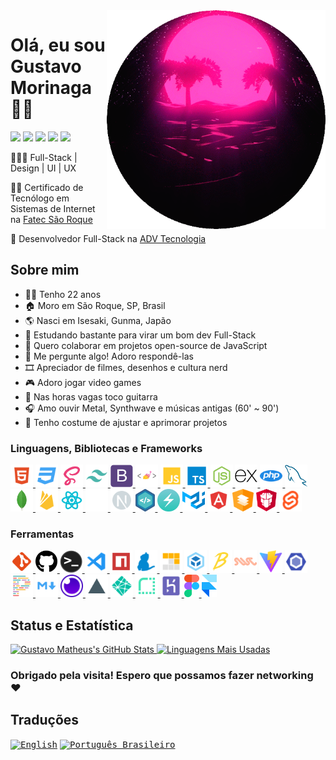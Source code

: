 <!-- markdownlint-disable MD014 -->
<!-- markdownlint-disable MD026 -->
<!-- markdownlint-disable MD033 -->
<!-- markdownlint-disable MD041 -->

<img align="right" width="350" height="350" src="../img/synth-circle.webp">

# Olá, eu sou Gustavo Morinaga 🤟🏼

[<img src="https://img.shields.io/badge/💻_ver_portfólio-100F10.svg?style=for-the-badge&logoColor=white">](https://gustavomorinaga.dev)
[<img src="https://img.shields.io/badge/linkedin-%230077B5.svg?&style=for-the-badge&logo=linkedin&logoColor=white" />](https://www.linkedin.com/in/gustavomorinaga)
[<img src="https://img.shields.io/badge/instagram-%23E4405F.svg?&style=for-the-badge&logo=instagram&logoColor=white">](https://www.instagram.com/gustavomorinaga)
[<img src="https://img.shields.io/badge/facebook-%231877F2.svg?&style=for-the-badge&logo=facebook&logoColor=white">](https://www.facebook.com/gustavomorinaga)
[<img src="https://img.shields.io/badge/Gmail-D14836?style=for-the-badge&logo=gmail&logoColor=white">](mailto:me@gustavomorinaga.dev)

👨🏻‍💻 Full-Stack | Design | UI | UX

👨‍🎓 Certificado de Tecnólogo em Sistemas de Internet na [Fatec São Roque](https://www.fatecsaoroque.edu.br)

💼 Desenvolvedor Full-Stack na [ADV Tecnologia](https://www.advtecnologia.com.br)

## Sobre mim

- 🧑🏻 Tenho 22 anos
- 🏠 Moro em São Roque, SP, Brasil
- 🌎 Nasci em Isesaki, Gunma, Japão
- 🌱 Estudando bastante para virar um bom dev Full-Stack
- 👯 Quero colaborar em projetos open-source de JavaScript
- 💬 Me pergunte algo! Adoro respondê-las
- 🎞️ Apreciador de filmes, desenhos e cultura nerd
- 🎮 Adoro jogar video games
- 🎸 Nas horas vagas toco guitarra
- 🎧 Amo ouvir Metal, Synthwave e músicas antigas (60' ~ 90')
- 💎 Tenho costume de ajustar e aprimorar projetos

### Linguagens, Bibliotecas e Frameworks

<div>
 <a href="https://developer.mozilla.org/pt-BR/docs/Web/HTML">
  <img height="36" title="HTML" src="../icons/html.svg">
 </a>
 <a href="https://developer.mozilla.org/pt-BR/docs/Web/CSS">
  <img height="36" title="CSS" src="../icons/css.svg">
 </a>
 <a href="https://sass-lang.com">
  <img height="36" title="Sass" src="../icons/sass.svg">
 </a>
 <a href="https://tailwindcss.com">
  <img height="36" title="Tailwind CSS" src="../icons/tailwindcss.svg">
 </a>
 <a href="https://getbootstrap.com">
  <img height="36" title="Bootstrap" src="../icons/bootstrap-plain.svg">
 </a>
 <a href="https://styled-components.com">
  <img height="36" title="styled-components" src="../icons/styled-components.png">
 </a>
 <a href="https://developer.mozilla.org/pt-BR/docs/Web/JavaScript">
  <img height="36" title="JavaScript" src="../icons/javascript.svg">
 </a>
 <a href="https://www.typescriptlang.org">
  <img height="36" title="TypeScript" src="../icons/typescript.svg">
 </a>
 <a href="https://nodejs.org">
  <img height="36" title="Node.js" src="../icons/nodejs.svg">
 </a>
 <a href="https://expressjs.com">
  <img height="36" title="Express" src="../icons/express-original.svg">
 </a>
 <a href="https://www.php.net">
  <img height="36" title="PHP" src="../icons/php.svg">
 </a>
 <a href="https://www.mysql.com">
  <img height="36" title="MySQL" src="../icons/mysql-original.svg">
 </a>
 <a href="https://www.mongodb.com">
  <img height="36" title="MongoDB" src="../icons/mongodb-original.svg">
 </a>
 <a href="https://firebase.google.com">
  <img height="36" title="Firebase" src="../icons/firebase.svg">
 </a>
 <a href="https://reactjs.org">
  <img height="36" title="React" src="../icons/react.svg">
 </a>
 <a href="https://expo.io">
  <img height="36" title="Expo" src="../icons/expo.png">
 </a>
 <a href="https://nextjs.org">
  <img height="36" title="Next.js" src="../icons/next.svg">
 </a>
 <a href="https://nativebase.io">
  <img height="36" title="NativeBase" src="../icons/native-base.svg">
 </a>
 <a href="https://chakra-ui.com">
  <img height="36" title="Chakra-UI" src="../icons/chakra-ui.svg">
 </a>
 <a href="https://mui.com">
  <img height="36" title="Material UI" src="../icons/mui.svg">
 </a>
 <a href="https://angular.io">
  <img height="36" title="Angular" src="../icons/angular.svg">
 </a>
 <a href="https://material.angular.io">
  <img height="36" title="Angular Material" src="../icons/angular-material.svg">
 </a>
 <a href="https://www.primefaces.org/primeng">
  <img height="36" title="PrimeNG" src="../icons/primeng.svg">
 </a>
 <a href="https://kit.svelte.dev">
  <img height="36" title="SvelteKit" src="../icons/svelte.svg">
 </a>
</div>

### Ferramentas

<div>
 <a href="https://git-scm.com">
   <img height="36" title="Git" src="../icons/git.svg">
 </a>
 <a href="https://github.com">
   <img height="36" title="GitHub" src="../icons/github.svg">
 </a>
 <a href="https://docs.microsoft.com/pt-br/windows/terminal">
  <img height="36" title="Terminal" src="../icons/terminal.png">
 </a>
 <a href="https://code.visualstudio.com">
   <img height="36" title="Visual Studio Code" src="../icons/vscode.svg">
 </a>
 <a href="https://www.npmjs.com">
   <img height="36" title="npm" src="../icons/npm.svg">
 </a>
 <a href="https://yarnpkg.com">
   <img height="36" title="Yarn" src="../icons/yarn.svg">
 </a>
 <a href="https://pnpm.io">
   <img height="36" title="pnpm" src="../icons/pnpm.svg">
 </a>
 <a href="https://webpack.js.org">
   <img height="36" title="Webpack" src="../icons/webpack.svg">
 </a>
 <a href="https://babeljs.io">
   <img height="36" title="Babel" src="../icons/babel.svg">
 </a>
 <a href="https://swc.rs">
   <img height="36" title="SWC" src="../icons/swc.svg">
 </a>
 <a href="https://vitejs.dev">
   <img height="36" title="Vite" src="../icons/vite.svg">
 </a>
 <a href="https://eslint.org">
   <img height="36" title="ESLint" src="../icons/eslint.svg">
 </a>
 <a href="https://prettier.io">
   <img height="36" title="Prettier" src="../icons/prettier.svg">
 </a>
 <a href="https://www.markdownguide.org">
   <img height="36" title="Markdown" src="../icons/markdown.svg">
 </a>
 <a href="https://insomnia.rest">
   <img height="36" title="Insomnia" src="../icons/insomnia.png">
 </a>
 <a href="https://vercel.com">
   <img height="36" title="Vercel" src="../icons/vercel_light.svg">
 </a>
 <a href="https://www.netlify.com/">
   <img height="36" title="Netlify" src="../icons/netlify.svg">
 </a>
 <a href="https://render.com">
   <img height="36" title="Render" src="../icons/render.svg">
 </a>
 <a href="https://heroku.com">
   <img height="36" title="Heroku" src="../icons/heroku.svg">
 </a>
 <a href="https://figma.com">
   <img height="36" title="Figma" src="../icons/figma.svg">
 </a>
 <a href="https://framer.com">
   <img height="36" title="Framer" src="../icons/framer.png">
 </a>
</div>

## Status e Estatística

<a href="https://github.com/anuraghazra/github-readme-stats" title="Estatísticas do GitHub">
  <img width="450px" src="https://github-readme-stats.vercel.app/api?username=gustavomorinaga&hide=issues&theme=radical&show_icons=true&count_private=true&include_all_commits=true&line_height=24.5&hide_border=true" alt="Gustavo Matheus's GitHub Stats" />
</a>
<a href="https://github.com/anuraghazra/github-readme-stats" title="Most Used Languages">
  <img width="290px" src="https://github-readme-stats.vercel.app/api/top-langs/?username=gustavomorinaga&layout=compact&theme=radical&hide_border=true"
 alt="Linguagens Mais Usadas" />
</a>

### Obrigado pela visita! Espero que possamos fazer networking ❤️

## Traduções

<kbd>[<img title="English" alt="English" src="https://flagicons.lipis.dev/flags/4x3/us.svg" width="22">](../README.md)</kbd>
<kbd>[<img title="Português Brasileiro" alt="Português Brasileiro" src="https://flagicons.lipis.dev/flags/4x3/br.svg" width="22">](./README.pt-BR.md)</kbd>
